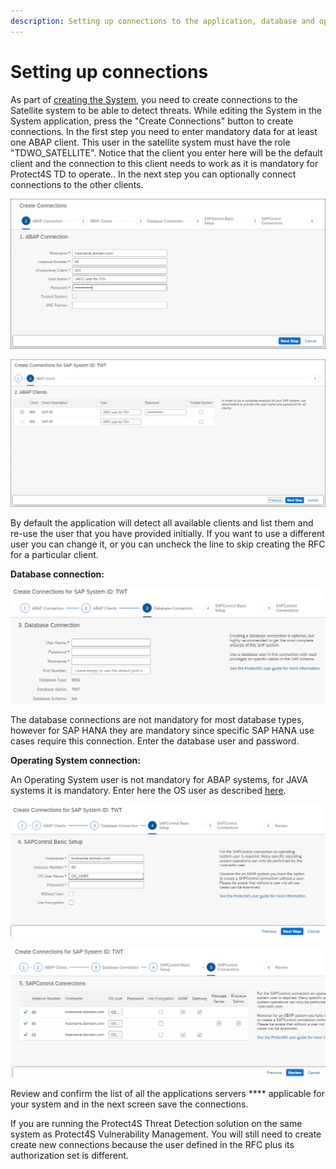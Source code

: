 ```yaml
---
description: Setting up connections to the application, database and operating system
---
```


# Setting up connections

As part of [creating the System](./), you need to create connections to the Satellite system to be able to detect threats. While editing the System in the System application, press the "Create Connections" button to create connections. In the first step you need to enter mandatory data for at least one ABAP client. This user in the satellite system must have the role "TDWO\_SATELLITE". Notice that the client you enter here will be the default client and the connection to this client needs to work as it is mandatory for Protect4S TD to operate.. In the next step you can optionally connect connections to the other clients.&#x20;

![Creating ABAP connection](<../../../../.gitbook/assets/image (51).png>)

![Creating RFCs in the back-end system](<../../../../.gitbook/assets/image (29) (1).png>)

By default the application will detect all available clients and list them and re-use the user that you have provided initially. If you want to use a different user you can change it, or you can uncheck the line to skip creating the RFC for a particular client.

**Database connection:**

![Setting up database connection](<../../../../.gitbook/assets/image (14).png>)

The database connections are not mandatory for most database types, however for SAP HANA they are mandatory since specific SAP HANA use cases require this connection. Enter the database user and password.&#x20;

**Operating System connection:**

An Operating System user is not mandatory for ABAP systems, for JAVA systems it is mandatory. Enter here the OS user as described [here](../users-and-authorizations/operating-system-user.md).

![Connecting to the operating system of the satellite system](<../../../../.gitbook/assets/image (52) (1).png>)



![Overview of all the instances where sapcontrol will be used](<../../../../.gitbook/assets/image (25).png>)

Review and confirm the list of all the applications servers **** applicable for your system and in the next screen save the connections.

If you are running the Protect4S Threat Detection solution on the same system as Protect4S Vulnerability Management. You will still need to create create new connections because the user defined in the RFC plus its authorization set is different.
